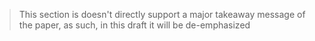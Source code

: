 > This section is doesn't directly support a major takeaway message of the paper, as such, in this draft it will be de-emphasized